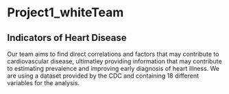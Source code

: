 # Project1_whiteTeam
## Indicators of Heart Disease
Our team aims to find direct correlations and factors that may contribute to cardiovascular disease, ultimatley providing information that may contribute to estimating prevalence and improving early diagnosis of heart illness. We are using a dataset provided by the CDC and containing 18 different variables for the analysis.
##
